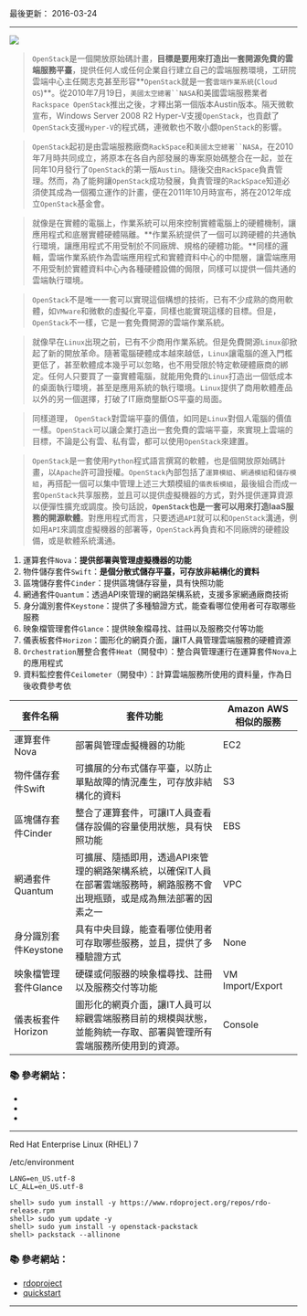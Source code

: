 最後更新： 2016-03-24                   

---

<a name="getstarted"></a>

![](http://i.imgur.com/p0mw85L.png)

> `OpenStack`是一個開放原始碼計畫，**目標是要用來打造出一套開源免費的雲端服務平臺**，提供任何人或任何企業自行建立自己的雲端服務環境，工研院雲端中心主任闕志克甚至形容**`OpenStack`就是一套`雲端作業系統`(`Cloud OS`)**。從2010年7月19日，`美國太空總署``NASA`和美國雲端服務業者`Rackspace OpenStack`推出之後，才釋出第一個版本Austin版本。隔天微軟宣布，Windows Server 2008 R2 Hyper-V支援`OpenStack`，也貢獻了`OpenStack`支援`Hyper-V`的程式碼，連微軟也不敢小覷`OpenStack`的影響。

> `OpenStack`起初是由雲端服務廠商`RackSpace`和`美國太空總署``NASA`，在2010年7月時共同成立，將原本在各自內部發展的專案原始碼整合在一起，並在同年10月發行了`OpenStack`的第一版`Austin`。隨後交由`RackSpace`負責管理。然而，為了能夠讓`OpenStack`成功發展，負責管理的`RackSpace`知道必須使其成為一個獨立運作的計畫，便在2011年10月時宣布，將在2012年成立`OpenStack`基金會。

> 就像是在實體的電腦上，作業系統可以用來控制實體電腦上的硬體機制，讓應用程式和底層實體硬體隔離。**作業系統提供了一個可以跨硬體的共通執行環境，讓應用程式不用受制於不同廠牌、規格的硬體功能。**同樣的邏輯，雲端作業系統作為雲端應用程式和實體資料中心的中間層，讓雲端應用不用受制於實體資料中心內各種硬體設備的侷限，同樣可以提供一個共通的雲端執行環境。

> `OpenStack`不是唯一一套可以實現這個構想的技術，已有不少成熟的商用軟體，如`VMware`和微軟的虛擬化平臺，同樣也能實現這樣的目標。但是，`OpenStack`不一樣，它是一套免費開源的雲端作業系統。

> 就像早在`Linux`出現之前，已有不少商用作業系統。但是免費開源`Linux`卻掀起了新的開放革命。隨著電腦硬體成本越來越低，`Linux`讓電腦的進入門檻更低了，甚至軟體成本幾乎可以忽略，也不用受限於特定軟硬體廠商的綁定。任何人只要買了一臺實體電腦，就能用免費的`Linux`打造出一個低成本的桌面執行環境，甚至是應用系統的執行環境。`Linux`提供了商用軟體產品以外的另一個選擇，打破了IT廠商壟斷OS平臺的局面。

> 同樣道理， `OpenStack`對雲端平臺的價值，如同是`Linux`對個人電腦的價值一樣。`OpenStack`可以讓企業打造出一套免費的雲端平臺，來實現上雲端的目標，不論是公有雲、私有雲，都可以使用`OpenStack`來建置。

> `OpenStack`是一套使用`Python`程式語言撰寫的軟體，也是個開放原始碼計畫，以`Apache`許可證授權。`OpenStack`內部包括了`運算模組`、`網通模組`和`儲存模組`，再搭配一個可以集中管理上述三大類模組的`儀表板模組`，最後組合而成一套`OpenStack`共享服務，並且可以提供虛擬機器的方式，對外提供運算資源以便彈性擴充或調度。換句話說，**`OpenStack`也是一套可以用來打造IaaS服務的開源軟體**。對應用程式而言，只要透過`API`就可以和`OpenStack`溝通，例如用`API`來調度虛擬機器的部署等，`OpenStack`再負責和不同廠牌的硬體設備，或是軟體系統溝通。

1. 運算套件`Nova`：**提供部署與管理虛擬機器的功能**
2. 物件儲存套件`Swift`：**是個分散式儲存平臺，可存放非結構化的資料**
3. 區塊儲存套件`Cinder`：提供區塊儲存容量，具有快照功能
4. 網通套件`Quantum`：透過API來管理的網路架構系統，支援多家網通廠商技術
5. 身分識別套件`Keystone`：提供了多種驗證方式，能查看哪位使用者可存取哪些服務
6. 映象檔管理套件`Glance`：提供映象檔尋找、註冊以及服務交付等功能
7. 儀表板套件`Horizon`：圖形化的網頁介面，讓IT人員管理雲端服務的硬體資源
8. `Orchestration`層整合套件`Heat`（開發中）：整合與管理運行在運算套件`Nova`上的應用程式
9. 資料監控套件`Ceilometer`（開發中）：計算雲端服務所使用的資料量，作為日後收費參考依


套件名稱	        | 套件功能               | Amazon AWS相似的服務
--------------- | --------------------- | ------------- 
運算套件Nova	    | 部署與管理虛擬機器的功能                                          | EC2
物件儲存套件Swift | 可擴展的分布式儲存平臺，以防止單點故障的情況產生，可存放非結構化的資料 | S3
區塊儲存套件Cinder |	整合了運算套件，可讓IT人員查看儲存設備的容量使用狀態，具有快照功能	| EBS
網通套件Quantum | 可擴展、隨插即用，透過API來管理的網路架構系統，以確保IT人員在部署雲端服務時，網路服務不會出現瓶頸，或是成為無法部署的因素之一 | VPC
身分識別套件Keystone | 具有中央目錄，能查看哪位使用者可存取哪些服務，並且，提供了多種驗證方式	| None
映象檔管理套件Glance | 硬碟或伺服器的映象檔尋找、註冊以及服務交付等功能	 | VM Import/Export
儀表板套件Horizon	  | 圖形化的網頁介面，讓IT人員可以綜觀雲端服務目前的規模與狀態，並能夠統一存取、部署與管理所有雲端服務所使用到的資源。| Console
 

### :books: 參考網站：
- [](http://www.ithome.com.tw/news/90145)
- [](http://www.ithome.com.tw/tech/99512)
- [](http://www.ithome.com.tw/node/81091)

---

Red Hat Enterprise Linux (RHEL) 7

/etc/environment
```
LANG=en_US.utf-8
LC_ALL=en_US.utf-8
```

```console
shell> sudo yum install -y https://www.rdoproject.org/repos/rdo-release.rpm
shell> sudo yum update -y
shell> sudo yum install -y openstack-packstack
shell> packstack --allinone
```

### :books: 參考網站：
- [rdoproject](https://www.rdoproject.org/)
- [quickstart](https://www.rdoproject.org/install/quickstart/)

---

